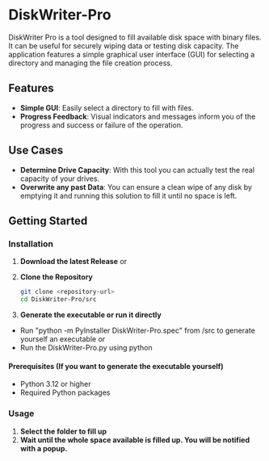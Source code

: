 # DiskWriter-Pro

DiskWriter Pro is a tool designed to fill available disk space with binary files. It can be useful for securely wiping data or testing disk capacity. The application features a simple graphical user interface (GUI) for selecting a directory and managing the file creation process.

## Features

- **Simple GUI**: Easily select a directory to fill with files.
- **Progress Feedback**: Visual indicators and messages inform you of the progress and success or failure of the operation.

## Use Cases

- **Determine Drive Capacity**: With this tool you can actually test the real capacity of your drives.
- **Overwrite any past Data**: You can ensure a clean wipe of any disk by emptying it and running this solution to fill it until no space is left.

## Getting Started

### Installation

1. **Download the latest Release**
or
1. **Clone the Repository**

   ```bash
   git clone <repository-url>
   cd DiskWriter-Pro/src

2. **Generate the executable or run it directly**

- Run "python -m PyInstaller DiskWriter-Pro.spec" from /src to generate yourself an executable
or
- Run the DiskWriter-Pro.py using python

#### Prerequisites (If you want to generate the executable yourself)

- Python 3.12 or higher
- Required Python packages

### Usage

1. **Select the folder to fill up**
2. **Wait until the whole space available is filled up. You will be notified with a popup.**
